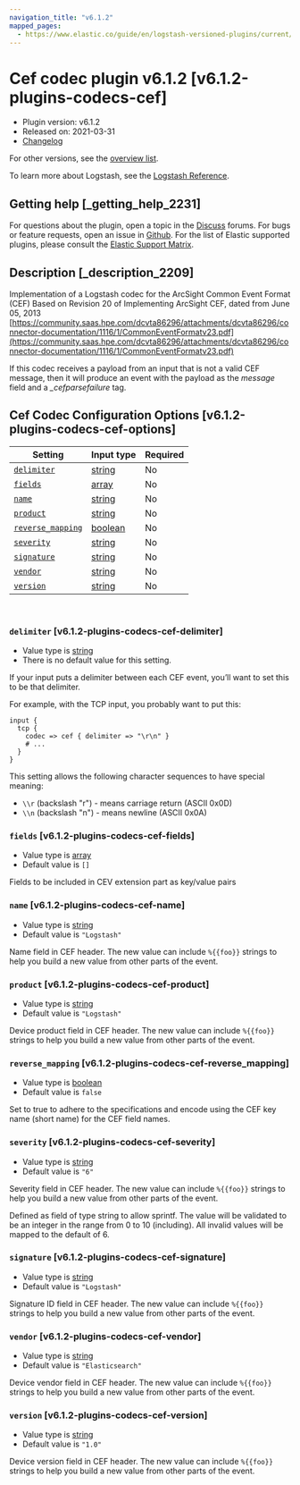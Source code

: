 ```yaml
---
navigation_title: "v6.1.2"
mapped_pages:
  - https://www.elastic.co/guide/en/logstash-versioned-plugins/current/v6.1.2-plugins-codecs-cef.html
---
```


# Cef codec plugin v6.1.2 [v6.1.2-plugins-codecs-cef]


* Plugin version: v6.1.2
* Released on: 2021-03-31
* [Changelog](https://github.com/logstash-plugins/logstash-codec-cef/blob/v6.1.2/CHANGELOG.md)

For other versions, see the [overview list](codec-cef-index.md).

To learn more about Logstash, see the [Logstash Reference](logstash://reference/index.md).

## Getting help [_getting_help_2231]

For questions about the plugin, open a topic in the [Discuss](http://discuss.elastic.co) forums. For bugs or feature requests, open an issue in [Github](https://github.com/logstash-plugins/logstash-codec-cef). For the list of Elastic supported plugins, please consult the [Elastic Support Matrix](https://www.elastic.co/support/matrix#matrix_logstash_plugins).


## Description [_description_2209]

Implementation of a Logstash codec for the ArcSight Common Event Format (CEF) Based on Revision 20 of Implementing ArcSight CEF, dated from June 05, 2013 [https://community.saas.hpe.com/dcvta86296/attachments/dcvta86296/connector-documentation/1116/1/CommonEventFormatv23.pdf](https://community.saas.hpe.com/dcvta86296/attachments/dcvta86296/connector-documentation/1116/1/CommonEventFormatv23.pdf)

If this codec receives a payload from an input that is not a valid CEF message, then it will produce an event with the payload as the *message* field and a *_cefparsefailure* tag.


## Cef Codec Configuration Options [v6.1.2-plugins-codecs-cef-options]

| Setting | Input type | Required |
| --- | --- | --- |
| [`delimiter`](v6-1-2-plugins-codecs-cef.md#v6.1.2-plugins-codecs-cef-delimiter) | [string](logstash://reference/configuration-file-structure.md#string) | No |
| [`fields`](v6-1-2-plugins-codecs-cef.md#v6.1.2-plugins-codecs-cef-fields) | [array](logstash://reference/configuration-file-structure.md#array) | No |
| [`name`](v6-1-2-plugins-codecs-cef.md#v6.1.2-plugins-codecs-cef-name) | [string](logstash://reference/configuration-file-structure.md#string) | No |
| [`product`](v6-1-2-plugins-codecs-cef.md#v6.1.2-plugins-codecs-cef-product) | [string](logstash://reference/configuration-file-structure.md#string) | No |
| [`reverse_mapping`](v6-1-2-plugins-codecs-cef.md#v6.1.2-plugins-codecs-cef-reverse_mapping) | [boolean](logstash://reference/configuration-file-structure.md#boolean) | No |
| [`severity`](v6-1-2-plugins-codecs-cef.md#v6.1.2-plugins-codecs-cef-severity) | [string](logstash://reference/configuration-file-structure.md#string) | No |
| [`signature`](v6-1-2-plugins-codecs-cef.md#v6.1.2-plugins-codecs-cef-signature) | [string](logstash://reference/configuration-file-structure.md#string) | No |
| [`vendor`](v6-1-2-plugins-codecs-cef.md#v6.1.2-plugins-codecs-cef-vendor) | [string](logstash://reference/configuration-file-structure.md#string) | No |
| [`version`](v6-1-2-plugins-codecs-cef.md#v6.1.2-plugins-codecs-cef-version) | [string](logstash://reference/configuration-file-structure.md#string) | No |

 

### `delimiter` [v6.1.2-plugins-codecs-cef-delimiter]

* Value type is [string](logstash://reference/configuration-file-structure.md#string)
* There is no default value for this setting.

If your input puts a delimiter between each CEF event, you’ll want to set this to be that delimiter.

For example, with the TCP input, you probably want to put this:

```
input {
  tcp {
    codec => cef { delimiter => "\r\n" }
    # ...
  }
}
```
This setting allows the following character sequences to have special meaning:

* `\\r` (backslash "r") - means carriage return (ASCII 0x0D)
* `\\n` (backslash "n") - means newline (ASCII 0x0A)


### `fields` [v6.1.2-plugins-codecs-cef-fields]

* Value type is [array](logstash://reference/configuration-file-structure.md#array)
* Default value is `[]`

Fields to be included in CEV extension part as key/value pairs


### `name` [v6.1.2-plugins-codecs-cef-name]

* Value type is [string](logstash://reference/configuration-file-structure.md#string)
* Default value is `"Logstash"`

Name field in CEF header. The new value can include `%{{foo}}` strings to help you build a new value from other parts of the event.


### `product` [v6.1.2-plugins-codecs-cef-product]

* Value type is [string](logstash://reference/configuration-file-structure.md#string)
* Default value is `"Logstash"`

Device product field in CEF header. The new value can include `%{{foo}}` strings to help you build a new value from other parts of the event.


### `reverse_mapping` [v6.1.2-plugins-codecs-cef-reverse_mapping]

* Value type is [boolean](logstash://reference/configuration-file-structure.md#boolean)
* Default value is `false`

Set to true to adhere to the specifications and encode using the CEF key name (short name) for the CEF field names.


### `severity` [v6.1.2-plugins-codecs-cef-severity]

* Value type is [string](logstash://reference/configuration-file-structure.md#string)
* Default value is `"6"`

Severity field in CEF header. The new value can include `%{{foo}}` strings to help you build a new value from other parts of the event.

Defined as field of type string to allow sprintf. The value will be validated to be an integer in the range from 0 to 10 (including). All invalid values will be mapped to the default of 6.


### `signature` [v6.1.2-plugins-codecs-cef-signature]

* Value type is [string](logstash://reference/configuration-file-structure.md#string)
* Default value is `"Logstash"`

Signature ID field in CEF header. The new value can include `%{{foo}}` strings to help you build a new value from other parts of the event.


### `vendor` [v6.1.2-plugins-codecs-cef-vendor]

* Value type is [string](logstash://reference/configuration-file-structure.md#string)
* Default value is `"Elasticsearch"`

Device vendor field in CEF header. The new value can include `%{{foo}}` strings to help you build a new value from other parts of the event.


### `version` [v6.1.2-plugins-codecs-cef-version]

* Value type is [string](logstash://reference/configuration-file-structure.md#string)
* Default value is `"1.0"`

Device version field in CEF header. The new value can include `%{{foo}}` strings to help you build a new value from other parts of the event.



